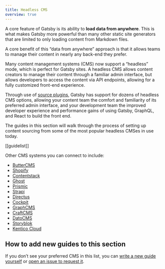 ```yaml
---
title: Headless CMS
overview: true
---
```


A core feature of Gatsby is its ability to **load data from anywhere**. This is what makes Gatsby more powerful than many other static site generators that are limited to only loading content from Markdown files.

A core benefit of this “data from anywhere” approach is that it allows teams to manage their content in nearly any back-end they prefer.

Many content management systems (CMS) now support a “headless” mode, which is perfect for Gatsby sites. A headless CMS allows content creators to manage their content through a familiar admin interface, but allows developers to access the content via API endpoints, allowing for a fully customized front-end experience.

Through use of [source plugins](/plugins/?=source), Gatsby has support for dozens of headless CMS options, allowing your content team the comfort and familiarity of its preferred admin interface, and your development team the improved developer experience and performance gains of using Gatsby, GraphQL, and React to build the front end.

The guides in this section will walk through the process of setting up content sourcing from some of the most popular headless CMSes in use today.

[[guidelist]]

Other CMS systems you can connect to include:

- [ButterCMS](https://www.gatsbyjs.org/packages/gatsby-source-buttercms)
- [Shopify](https://www.gatsbyjs.org/packages/gatsby-source-shopify)
- [Contentstack](https://www.gatsbyjs.org/packages/gatsby-source-contentstack)
- [Ghost](https://www.gatsbyjs.org/packages/gatsby-source-ghost)
- [Prismic](https://www.gatsbyjs.org/packages/gatsby-source-prismic)
- [Strapi](https://www.gatsbyjs.org/packages/gatsby-source-strapi)
- [Directus](https://www.gatsbyjs.org/packages/gatsby-source-directus)
- [Cockpit](https://www.gatsbyjs.org/packages/gatsby-plugin-cockpit)
- [GraphCMS](https://www.gatsbyjs.org/packages/gatsby-source-graphcms-beta-patch)
- [CraftCMS](https://www.gatsbyjs.org/packages/gatsby-source-craftcms)
- [DatoCMS](https://www.gatsbyjs.org/packages/gatsby-source-datocms)
- [Storyblok](https://www.gatsbyjs.org/packages/gatsby-source-storyblok)
- [Kentico Cloud](https://www.gatsbyjs.org/packages/gatsby-source-kentico-cloud)

## How to add new guides to this section

If you don’t see your preferred CMS in this list, you can [write a new guide yourself](/docs/how-to-contribute/) or [open an issue to request it](https://github.com/gatsbyjs/gatsby/issues/new/choose).
